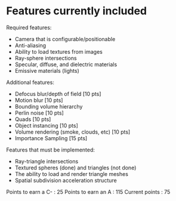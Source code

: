 # Features currently included

Required features:
- Camera that is configurable/positionable
- Anti-aliasing
- Ability to load textures from images
- Ray-sphere intersections
- Specular, diffuse, and dielectric materials
- Emissive materials (lights)

Additional features:
- Defocus blur/depth of field [10 pts]
- Motion blur [10 pts]
- Bounding volume hierarchy
- Perlin noise [10 pts]
- Quads [10 pts]
- Object instancing [10 pts]
- Volume rendering (smoke, clouds, etc) [10 pts]
- Importance Sampling [15 pts]

Features that must be implemented:
- Ray-triangle intersections
- Textured spheres (done) and triangles (not done)
- The ability to load and render triangle meshes
- Spatial subdivision acceleration structure

Points to earn a C- : 25
Points to earn an A : 115
Current points : 75